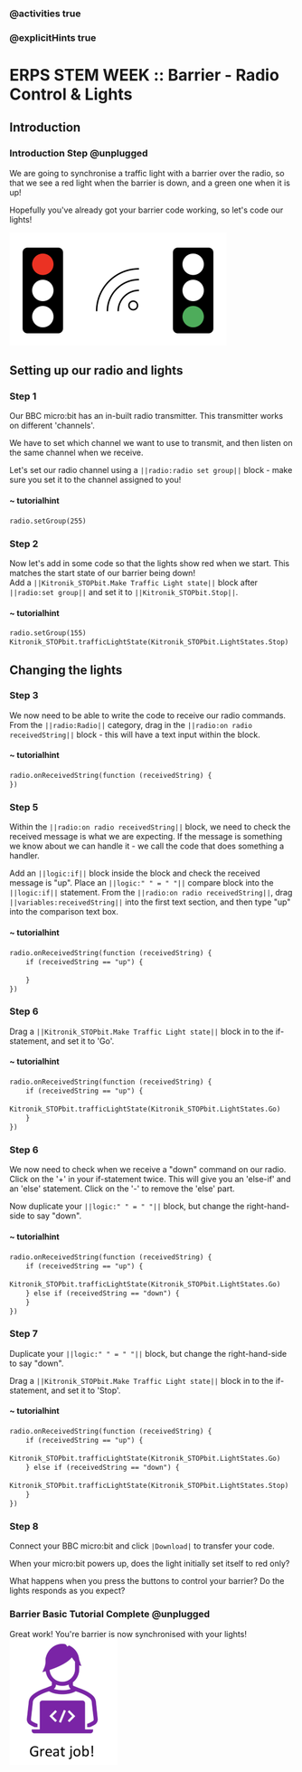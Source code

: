 ### @activities true
### @explicitHints true

# ERPS STEM WEEK :: Barrier - Radio Control & Lights

## Introduction
### Introduction Step @unplugged
We are going to synchronise a traffic light with a barrier over the radio, so that we see a red light when the barrier
is down, and a green one when it is up!

Hopefully you've already got your barrier code working, so let's code our lights!

![Barrier with lights](https://raw.githubusercontent.com/niaxotim/erps-barrier-with-lights-receiver/master/assets/traffic_lights_radio.png)

## Setting up our radio and lights
### Step 1
Our BBC micro:bit has an in-built radio transmitter. This transmitter works on different 'channels'.  

We have to set which channel we want to use to transmit, and then listen on the same channel when we receive.  

Let's set our radio channel using a ``||radio:radio set group||`` block - make sure you set it to the channel assigned to you!  

#### ~ tutorialhint
```blocks
radio.setGroup(255)
```

### Step 2
Now let's add in some code so that the lights show red when we start. This matches the start state of our barrier being down!  
Add a ``||Kitronik_STOPbit.Make Traffic Light state||`` block after ``||radio:set group||`` and set it to ``||Kitronik_STOPbit.Stop||``.

#### ~ tutorialhint
```blocks
radio.setGroup(155)
Kitronik_STOPbit.trafficLightState(Kitronik_STOPbit.LightStates.Stop)
```

## Changing the lights
### Step 3
We now need to be able to write the code to receive our radio commands. From the ``||radio:Radio||`` category, drag in the ``||radio:on radio receivedString||`` block - this will have a text input within the block.

#### ~ tutorialhint
```blocks
radio.onReceivedString(function (receivedString) {
})
```

### Step 5
Within the ``||radio:on radio receivedString||`` block, we need to check the received message is what we are expecting. If the message is something we know about we can handle it - we call the code that does something a handler.  
  
Add an ``||logic:if||`` block inside the block and check the received message is "up". Place an ``||logic:" " = " "||`` compare block into the ``||logic:if||`` statement. From the ``||radio:on radio receivedString||``, drag ``||variables:receivedString||`` into the first text section, and then type "up" into the comparison text box.  

#### ~ tutorialhint
```blocks
radio.onReceivedString(function (receivedString) {
    if (receivedString == "up") {
    	
    }
})
```

### Step 6
Drag a ``||Kitronik_STOPbit.Make Traffic Light state||`` block in to the if-statement, and set it to 'Go'.

#### ~ tutorialhint
```blocks
radio.onReceivedString(function (receivedString) {
    if (receivedString == "up") {
    	Kitronik_STOPbit.trafficLightState(Kitronik_STOPbit.LightStates.Go)
    }
})
```


### Step 6
We now need to check when we receive a "down" command on our radio. Click on the '+' in your if-statement twice.
This will give you an 'else-if' and an 'else' statement. Click on the '-' to remove the 'else' part.  

Now duplicate your ``||logic:" " = " "||`` block, but change the right-hand-side to say "down".  

#### ~ tutorialhint
```blocks
radio.onReceivedString(function (receivedString) {
    if (receivedString == "up") {
        Kitronik_STOPbit.trafficLightState(Kitronik_STOPbit.LightStates.Go)
    } else if (receivedString == "down") {
    }
})
```

### Step 7
Duplicate your ``||logic:" " = " "||`` block, but change the right-hand-side to say "down".  
  
Drag a ``||Kitronik_STOPbit.Make Traffic Light state||`` block in to the if-statement, and set it to 'Stop'.


#### ~ tutorialhint
```blocks
radio.onReceivedString(function (receivedString) {
    if (receivedString == "up") {
        Kitronik_STOPbit.trafficLightState(Kitronik_STOPbit.LightStates.Go)
    } else if (receivedString == "down") {
        Kitronik_STOPbit.trafficLightState(Kitronik_STOPbit.LightStates.Stop)
    }
})
```

### Step 8
Connect your BBC micro:bit and click ``|Download|`` to transfer your code.  
  
When your micro:bit powers up, does the light initially set itself to red only?  

What happens when you press the buttons to control your barrier? Do the lights responds as you expect?
  

### Barrier Basic Tutorial Complete @unplugged
Great work! You're barrier is now synchronised with your lights!
![Great job](https://raw.githubusercontent.com/niaxotim/erps-barrier-with-lights-receiver/master/assets/great_job.png)

